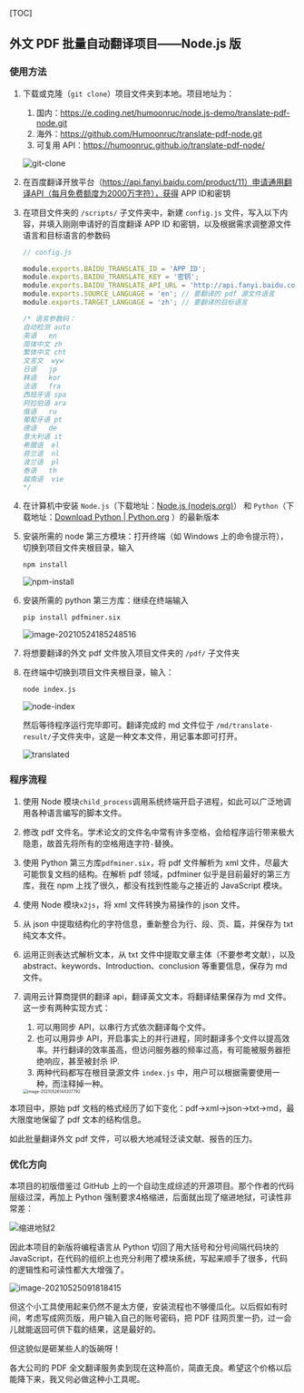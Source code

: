 

[TOC]

## 外文 PDF 批量自动翻译项目——Node.js 版



### 使用方法

1. 下载或克隆（`git clone`）项目文件夹到本地。项目地址为：

   1. 国内：https://e.coding.net/humoonruc/node.js-demo/translate-pdf-node.git
   2. 海外：https://github.com/Humoonruc/translate-pdf-node.git
   3. 可复用 API：https://humoonruc.github.io/translate-pdf-node/

   ![git-clone](http://humoon-image-hosting-service.oss-cn-beijing.aliyuncs.com/img/typora/JavaScript/git-clone.gif)

2. 在百度翻译开放平台（https://api.fanyi.baidu.com/product/11）申请通用翻译API（每月免费额度为2000万字符），获得 APP ID和密钥

3. 在项目文件夹的 `/scripts/` 子文件夹中，新建 `config.js` 文件，写入以下内容，并填入刚刚申请好的百度翻译 APP ID 和密钥，以及根据需求调整源文件语言和目标语言的参数码

   ```js
   // config.js
   
   module.exports.BAIDU_TRANSLATE_ID = 'APP ID';
   module.exports.BAIDU_TRANSLATE_KEY = '密钥';
   module.exports.BAIDU_TRANSLATE_API_URL = 'http://api.fanyi.baidu.com/api/trans/vip/translate';
   module.exports.SOURCE_LANGUAGE = 'en'; // 要翻译的 pdf 源文件语言
   module.exports.TARGET_LANGUAGE = 'zh'; // 要翻译的目标语言
   
   /* 语言参数码：
   自动检测	auto
   英语	en
   简体中文	zh
   繁体中文	cht
   文言文	wyw
   日语	jp
   韩语	kor
   法语	fra
   西班牙语	spa
   阿拉伯语	ara
   俄语	ru
   葡萄牙语	pt
   德语	de
   意大利语	it
   希腊语	el
   荷兰语	nl
   波兰语	pl
   泰语	th
   越南语	vie
   */
   ```

4. 在计算机中安装 `Node.js`（下载地址：[Node.js (nodejs.org)](https://nodejs.org/en/)） 和 `Python`（下载地址：[Download Python | Python.org](https://www.python.org/downloads/) ）的最新版本

5. 安装所需的 node 第三方模块：打开终端（如 Windows 上的命令提示符），切换到项目文件夹根目录，输入

   ```shell
   npm install
   ```

   ![npm-install](http://humoon-image-hosting-service.oss-cn-beijing.aliyuncs.com/img/typora/JavaScript/npm-install.gif)

6. 安装所需的 python 第三方库：继续在终端输入

   ```shell
   pip install pdfminer.six
   ```

   ![image-20210524185248516](http://humoon-image-hosting-service.oss-cn-beijing.aliyuncs.com/img/typora/JavaScript/image-20210524185248516.png)

7. 将想要翻译的外文 pdf 文件放入项目文件夹的 `/pdf/` 子文件夹

8. 在终端中切换到项目文件夹根目录，输入：

   ```shell
   node index.js
   ```

   ![node-index](http://humoon-image-hosting-service.oss-cn-beijing.aliyuncs.com/img/typora/JavaScript/node-index.gif)
   
   然后等待程序运行完毕即可。翻译完成的 md 文件位于 `/md/translate-result/`子文件夹中，这是一种文本文件，用记事本即可打开。
   
   ![translated](http://humoon-image-hosting-service.oss-cn-beijing.aliyuncs.com/img/typora/JavaScript/translated.gif)

### 程序流程

1. 使用 Node 模块`child_process`调用系统终端开启子进程，如此可以广泛地调用各种语言编写的脚本文件。

2. 修改 pdf 文件名。学术论文的文件名中常有许多空格，会给程序运行带来极大隐患，故首先将所有的空格用连字符`-`替换。

3. 使用 Python 第三方库`pdfminer.six`，将 pdf 文件解析为 xml 文件，尽最大可能恢复文档的结构。在解析 pdf 领域，pdfminer 似乎是目前最好的第三方库，我在 npm 上找了很久，都没有找到性能与之接近的 JavaScript 模块。

4. 使用 Node 模块`x2js`，将 xml 文件转换为易操作的 json 文件。

5. 从 json 中提取结构化的字符信息，重新整合为行、段、页、篇，并保存为 txt 纯文本文件。

6. 运用正则表达式解析文本，从 txt 文件中提取文章主体（不要参考文献），以及 abstract、keywords、Introduction、conclusion 等重要信息，保存为 md 文件。

7. 调用云计算商提供的翻译 api，翻译英文文本，将翻译结果保存为 md 文件。这一步有两种实现方式：

   1. 可以用同步 API，以串行方式依次翻译每个文件。
   2. 也可以用异步 API，开启事实上的并行进程，同时翻译多个文件以提高效率。并行翻译的效率虽高，但访问服务器的频率过高，有可能被服务器拒绝响应，甚至被封杀 IP.
   3. 两种代码都写在根目录源文件 `index.js` 中，用户可以根据需要使用一种，而注释掉一种。

   <img src="http://humoon-image-hosting-service.oss-cn-beijing.aliyuncs.com/img/typora/JavaScript/image-20210526144207792.png" alt="image-20210526144207792" style="zoom: 50%;" />

本项目中，原始 pdf 文档的格式经历了如下变化：pdf->xml->json->txt->md，最大限度地保留了 pdf 文本的结构信息。

如此批量翻译外文 pdf 文件，可以极大地减轻泛读文献、报告的压力。

### 优化方向

本项目的初版借鉴过 GitHub 上的一个自动生成综述的开源项目。那个作者的代码层级过深，再加上 Python 强制要求4格缩进，后面就出现了缩进地狱，可读性非常差：

![缩进地狱2](http://humoon-image-hosting-service.oss-cn-beijing.aliyuncs.com/img/typora/JavaScript/缩进地狱2.png)

因此本项目的新版将编程语言从 Python 切回了用大括号和分号间隔代码块的 JavaScript，在代码的组织上也充分利用了模块系统，写起来顺手了很多，代码的逻辑性和可读性都大大增强了。

![image-20210525091818415](http://humoon-image-hosting-service.oss-cn-beijing.aliyuncs.com/img/typora/JavaScript/image-20210525091818415.png)

但这个小工具使用起来仍然不是太方便，安装流程也不够傻瓜化。以后假如有时间，考虑写成网页版，用户输入自己的账号密码，把 PDF 往网页里一扔，过一会儿就能返回可供下载的结果，这是最好的。

但这貌似是砸某些人的饭碗呀！

各大公司的 PDF 全文翻译服务卖到现在这种高价，简直无良。希望这个价格以后能降下来，我又何必做这种小工具呢。
